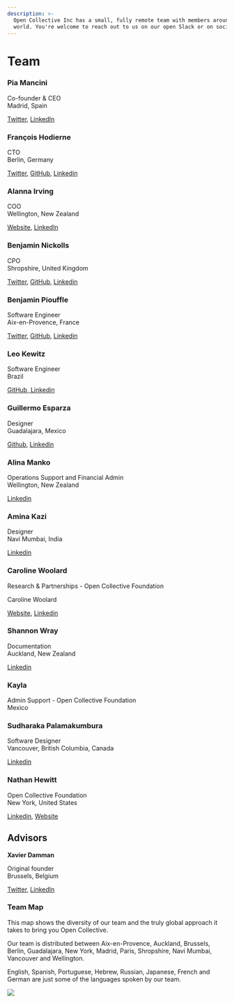 ```yaml
---
description: >-
  Open Collective Inc has a small, fully remote team with members around the
  world. You're welcome to reach out to us on our open Slack or on social media.
---
```


# Team

### **Pia Mancini**

Co-founder & CEO\
Madrid, Spain

[Twitter](https://twitter.com/piamancini), [LinkedIn](https://www.linkedin.com/in/piamancini/)

### **François Hodierne**

CTO\
Berlin, Germany

[Twitter](https://twitter.com/znarf), [GitHub](https://github.com/znarf), [Linkedin ](https://www.linkedin.com/in/francoishodierne/)

### **Alanna Irving**

COO\
Wellington, New Zealand

[Website](https://alanna.space), [LinkedIn](https://www.linkedin.com/in/alannairving83/)

### **Benjamin Nickolls**

CPO\
Shropshire, United Kingdom

[Twitter](https://twitter.com/BenJam), [GitHub](https://github.com/BenJam), [Linkedin](https://www.linkedin.com/in/benjamuk/)

### **Benjamin Piouffle**

Software Engineer\
Aix-en-Provence, France

[Twitter](https://twitter.com/betree83), [GitHub](https://github.com/Betree), [Linkedin ](https://www.linkedin.com/in/benjaminpiouffle/)

### **Leo Kewitz**

Software Engineer\
Brazil

[GitHub](https://github.com/kewitz),[ Linkedin](https://www.linkedin.com/in/kewitz/)

### **Guillermo Esparza**

Designer\
Guadalajara, Mexico

[Github](https://github.com/Memo-Es), [Linkedin](https://www.linkedin.com/in/memo-es/)

### **Alina Manko**

Operations Support and Financial Admin\
Wellington, New Zealand

[Linkedin ](https://www.linkedin.com/in/alinamanko/)

### **Amina Kazi**

Designer\
Navi Mumbai, India

[Linkedin](https://www.linkedin.com/in/amina-kazi-a97b47158/)

### Caroline Woolard

Research & Partnerships - Open Collective Foundation

Caroline Woolard

[Website](https://carolinewoolard.com/past), [Linkedin](https://www.linkedin.com/in/carolinewoolard/)

### Shannon Wray

Documentation\
Auckland, New Zealand

[Linkedin ](https://www.linkedin.com/in/shannonwray)

### Kayla&#x20;

Admin Support - Open Collective Foundation \
Mexico

### Sudharaka Palamakumbura

Software Designer\
Vancouver, British Columbia, Canada&#x20;

[Linkedin ](https://www.linkedin.com/in/sudharakap/)

### Nathan Hewitt

Open Collective Foundation \
New York, United States

[Linkedin](https://www.linkedin.com/in/nthnh/), [Website](https://natehn.com)

## Advisors

**Xavier Damman**

Original founder\
Brussels, Belgium

[Twitter](https://twitter.com/xdamman), [LinkedIn](https://www.linkedin.com/in/xavierdamman)

### Team Map

This map shows the diversity of our team and the truly global approach it takes to bring you Open Collective.&#x20;

Our team is distributed between Aix-en-Provence, Auckland, Brussels, Berlin, Guadalajara, New York, Madrid, Paris, Shropshire, Navi Mumbai, Vancouver and Wellington.

English, Spanish, Portuguese, Hebrew, Russian, Japanese, French and German are just some of the languages spoken by our team.&#x20;

![](../.gitbook/assets/about\_team\_map\_2021-08-18.png)
